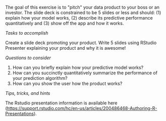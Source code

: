 The goal of this exercise is to "pitch" your data product to your boss or an investor. The slide deck is constrained to be 5 slides or less and should: (1) explain how your model works, (2) describe its predictive performance quantitatively and (3) show off the app and how it works.

*Tasks to accomplish*

Create a slide deck promoting your product. Write 5 slides using RStudio Presenter explaining your product and why it is awesome!

*Questions to consider*

1. How can you briefly explain how your predictive model works?
2. How can you succinctly quantitatively summarize the performance of your prediction algorithm?
3. How can you show the user how the product works?

*Tips, tricks, and hints*

The Rstudio presentation information is available here (<https://support.rstudio.com/hc/en-us/articles/200486468-Authoring-R-Presentations>).
